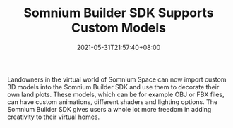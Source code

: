 ﻿---
title: "Somnium Builder SDK Supports Custom Models"
date: 2021-05-31T21:57:40+08:00
lastmod: 2021-05-31T16:45:40+08:00
draft: false
authors: ["Dorian"]
description: "Landowners in the virtual world of Somnium Space can now import custom 3D models into the Somnium Builder SDK and use them to decorate their own land plots. These models, which can be for example OBJ or FBX files, can have custom animations, different shaders and lighting options. The Somnium Builder SDK gives users a whole lot more freedom in adding creativity to their virtual homes."
featuredImage: "somnium-builder-sdk-supports-custom-models.png"
tags: ["Virtual World","Play to Earn"]
categories: ["news"]
news: ["Virtual World"]
weight: 
lightgallery: true
pinned: false
recommend: false
recommend1: false
---

Landowners in the virtual world of Somnium Space can now import custom 3D models into the Somnium Builder SDK and use them to decorate their own land plots. These models, which can be for example OBJ or FBX files, can have custom animations, different shaders and lighting options. The Somnium Builder SDK gives users a whole lot more freedom in adding creativity to their virtual homes.

<!--more-->


